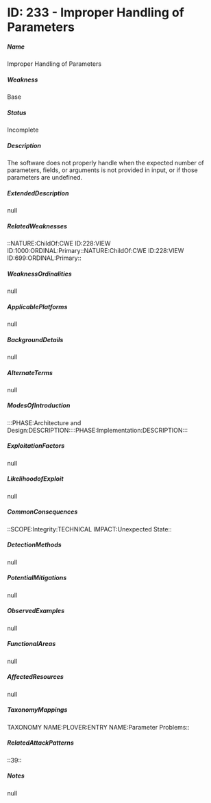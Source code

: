 # ID: 233 - Improper Handling of Parameters
<h5>Name</h5>Improper Handling of Parameters
<h5>Weakness</h5>Base
<h5>Status</h5>Incomplete
<h5>Description</h5>The software does not properly handle when the expected number of parameters, fields, or arguments is not provided in input, or if those parameters are undefined.
<h5>ExtendedDescription</h5>null
<h5>RelatedWeaknesses</h5>::NATURE:ChildOf:CWE ID:228:VIEW ID:1000:ORDINAL:Primary::NATURE:ChildOf:CWE ID:228:VIEW ID:699:ORDINAL:Primary::
<h5>WeaknessOrdinalities</h5>null
<h5>ApplicablePlatforms</h5>null
<h5>BackgroundDetails</h5>null
<h5>AlternateTerms</h5>null
<h5>ModesOfIntroduction</h5>:::PHASE:Architecture and Design:DESCRIPTION::::PHASE:Implementation:DESCRIPTION:::
<h5>ExploitationFactors</h5>null
<h5>LikelihoodofExploit</h5>null
<h5>CommonConsequences</h5>::SCOPE:Integrity:TECHNICAL IMPACT:Unexpected State::
<h5>DetectionMethods</h5>null
<h5>PotentialMitigations</h5>null
<h5>ObservedExamples</h5>null
<h5>FunctionalAreas</h5>null
<h5>AffectedResources</h5>null
<h5>TaxonomyMappings</h5>TAXONOMY NAME:PLOVER:ENTRY NAME:Parameter Problems::
<h5>RelatedAttackPatterns</h5>::39::
<h5>Notes</h5>null

